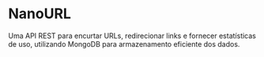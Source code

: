 # NanoURL
Uma API REST para encurtar URLs, redirecionar links e fornecer estatísticas de uso, utilizando MongoDB para armazenamento eficiente dos dados.
